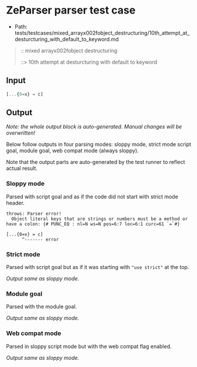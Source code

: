 # ZeParser parser test case

- Path: tests/testcases/mixed_arrayx002fobject_destructuring/10th_attempt_at_desturcturing_with_default_to_keyword.md

> :: mixed arrayx002fobject destructuring
>
> ::> 10th attempt at desturcturing with default to keyword

## Input

`````js
[...{0=x} = c]
`````

## Output

_Note: the whole output block is auto-generated. Manual changes will be overwritten!_

Below follow outputs in four parsing modes: sloppy mode, strict mode script goal, module goal, web compat mode (always sloppy).

Note that the output parts are auto-generated by the test runner to reflect actual result.

### Sloppy mode

Parsed with script goal and as if the code did not start with strict mode header.

`````
throws: Parser error!
  Object literal keys that are strings or numbers must be a method or have a colon: {# PUNC_EQ : nl=N ws=N pos=6:7 loc=6:1 curc=61 `=`#}

[...{0=x} = c]
      ^------- error
`````

### Strict mode

Parsed with script goal but as if it was starting with `"use strict"` at the top.

_Output same as sloppy mode._

### Module goal

Parsed with the module goal.

_Output same as sloppy mode._

### Web compat mode

Parsed in sloppy script mode but with the web compat flag enabled.

_Output same as sloppy mode._
